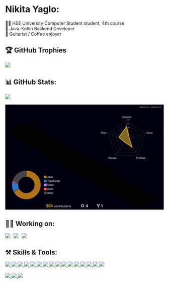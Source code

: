 # Nikita Yaglo:
🧑‍💻 HSE University Computer Student student, 4th course
<br>
🎯 Java-Kotlin Backend Developer
<br>
📝 Guitarist / Coffee enjoyer

## 🏆 GitHub Trophies
<p>
  <a href="#"><img src=https://github-profile-trophy.vercel.app/?username=Nikita777-coder&theme=gruvbox&title=-Issues,-Reviews></a>
</p>

## 📊 GitHub Stats:
<p>
  <a href="#"><img src=https://github-readme-streak-stats.herokuapp.com/?user=Nikita777-coder&theme=bear></a>
</p>

<p>
  <a href="#">
    <img width="800" src="./profile-3d-contrib/profile-night-rainbow.svg">
  </a>
</p>

## 👨‍💻 Working on:
<div style="display: flex; gap: 10px;">
  <a href="https://github.com/Nikita777-coder/AuraFlowServer">
    <img src="https://github-readme-stats.vercel.app/api/pin/?username=Nikita777-coder&repo=AuraFlowServer&bg_color=3B3B3BFF&text_color=EBEBEB&title_color=FFF&hide_border=true" height="100">
  </a>
  <a href="https://github.com/Nikita777-coder/AuraFlowServerIntegration">
    <img src="https://github-readme-stats.vercel.app/api/pin/?username=Nikita777-coder&repo=AuraFlowServerIntegration&bg_color=3B3B3BFF&text_color=EBEBEB&title_color=FFF&hide_border=true" height="100">
  </a>
  <a href="https://github.com/Nikita777-coder/AuraFlowMeditationGenerator">
    <img src="https://github-readme-stats.vercel.app/api/pin/?username=Nikita777-coder&repo=AuraFlowMeditationGenerator&bg_color=3B3B3BFF&text_color=EBEBEB&title_color=FFF&hide_border=true" height="100">
  </a>
</div>

## ⚒️ Skills & Tools:
<p>
  <a href="https://java.com/">
    <img src="https://img.shields.io/badge/java-F80000.svg?style=for-the-badge&logo=coffeescript&logoColor=white">
  </a>
  <a href="https://spring.io/">
    <img src="https://img.shields.io/badge/spring-6DB33F.svg?style=for-the-badge&logo=spring&logoColor=white">
  </a>
  <a href="https://spring.io/projects/spring-boot">
    <img src="https://img.shields.io/badge/spring boot-6DB33F.svg?style=for-the-badge&logo=spring&logoColor=white">
  </a>
  <a href="https://spring.io/projects/spring-boot">
    <img src="https://img.shields.io/badge/spring data-6DB33F.svg?style=for-the-badge&logo=spring&logoColor=white">
  </a>
  <a href="https://spring.io/projects/spring-boot">
    <img src="https://img.shields.io/badge/spring web-6DB33F.svg?style=for-the-badge&logo=spring&logoColor=white">
  </a>
  <a href="https://spring.io/projects/spring-boot">
    <img src="https://img.shields.io/badge/spring security-6DB33F.svg?style=for-the-badge&logo=spring&logoColor=white">
  </a>
  <a href="https://junit.org/">
    <img src="https://img.shields.io/badge/junit5-25A162.svg?style=for-the-badge&logo=junit5&logoColor=white">
  </a>
  <a href="https://jwt.org/">
    <img src="https://img.shields.io/badge/JWT-black?style=for-the-badge&logo=JSON%20web%20tokens">
  </a>
  <a href="https://docker/">
    <img src="https://img.shields.io/badge/docker-%230db7ed.svg?style=for-the-badge&logo=docker&logoColor=white">
  </a>
  <a href="https://kubernetes.org/">
    <img src="https://img.shields.io/badge/kubernetes-%23326ce5.svg?style=for-the-badge&logo=kubernetes&logoColor=white">
  </a>
  <a href="https://grafana/">
    <img src="https://img.shields.io/badge/grafana-%23F46800.svg?style=for-the-badge&logo=grafana&logoColor=white">
  </a>
  <a href="https://postgres/">
    <img src="https://img.shields.io/badge/postgres-%23316192.svg?style=for-the-badge&logo=postgresql&logoColor=white">
  </a>
  <a href="https://redis/">
    <img src="https://img.shields.io/badge/redis-%23DD0031.svg?style=for-the-badge&logo=redis&logoColor=white">
  </a>
  <a href="https://hibernate/">
    <img src="https://img.shields.io/badge/Hibernate-59666C?style=for-the-badge&logo=Hibernate&logoColor=white">
  </a>
  <a href="https://postman/">
    <img src="https://img.shields.io/badge/Postman-FF6C37?style=for-the-badge&logo=postman&logoColor=white">
  </a>
  <a href="https://maven/">
    <img src="https://img.shields.io/badge/Apache%20Maven-C71A36?style=for-the-badge&logo=Apache%20Maven&logoColor=white">
  </a>

  <br>
  <br>

  <a href="https://notion/">
    <img src="https://img.shields.io/badge/Notion-%23000000.svg?style=for-the-badge&logo=notion&logoColor=white">
  </a>
  <a href="https://openapi/">
    <img src="https://img.shields.io/badge/openapiinitiative-%23000000.svg?style=for-the-badge&logo=openapiinitiative&logoColor=white">
  </a>
  <a href="https://swagger/">
    <img src="https://img.shields.io/badge/-Swagger-%23Clojure?style=for-the-badge&logo=swagger&logoColor=white">
  </a>
</p>
